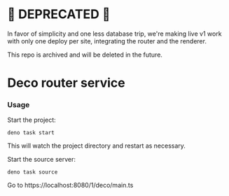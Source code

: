 # 🚨 DEPRECATED 🚨

In favor of simplicity and one less database trip, we're making live v1 work with only one deploy per site, integrating the router and the renderer.

This repo is archived and will be deleted in the future.

# Deco router service

### Usage

Start the project:

```
deno task start
```

This will watch the project directory and restart as necessary.

Start the source server:

```
deno task source
```

Go to https://localhost:8080/1/deco/main.ts
